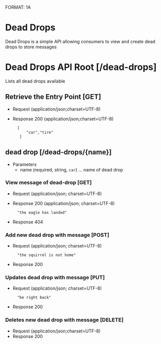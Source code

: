 FORMAT: 1A

# Dead Drops

Dead Drops is a simple API allowing consumers to view and create dead drops to store messages

# Dead Drops API Root [/dead-drops]

Lists all dead drops available

## Retrieve the Entry Point [GET]

+ Request (application/json;charset=UTF-8)
+ Response 200 (application/json;charset=UTF-8)
    
        [
            "car","tire"        
         ]

## dead drop [/dead-drops/{name}]

+ Parameters
    + name (required, string, `car`) ... name of dead drop

### View message of dead-drop [GET]
+ Request (application/json; charset=UTF-8)
+ Response 200 (application/json; charset=UTF-8)

        "the eagle has landed"
+ Response 404
    
### Add new dead drop with message [POST]

+ Request (application/json; charset=UTF-8)

        "the squirrel is not home"

+ Response 200

### Updates dead drop with message [PUT]

+ Request (application/json; charset=UTF-8)

        "be right back"

+ Response 200 

    
### Deletes new dead drop with message [DELETE]
+ Request (application/json;charset=UTF-8)
+ Response 200 
